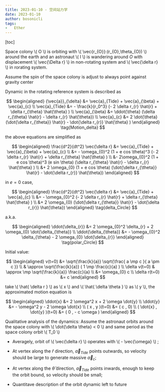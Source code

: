 ```yaml
---
title: 2023-01-10 - 空间站力学
date: 2023-01-10
author: bosonicli
tags:
-   Ether
---
```


[toc]

Space colony \\( O \\) is orbiting with \\( \vec{r_{O}}:(r_{O},\theta_{O}) \\) around the earth and an astronaut \\( I \\) is wandering around $O$ with displacement \\( \vec{\Delta r} \\) in non-rotating system and \\( \vec{\delta r} \\) in rorating system.

Assume the spin of the space colony is adjust to always point against gravity center

Dynamic in the rotating reference system is described as

$$
\begin{aligned}
	{\vec{a}}_{\delta} &= \vec{a}_{Tide} + \vec{a}_{\beta} + \vec{a}_{c}	\\
	\vec{a}_{Tide} &= - \frac{k}{r_0^3} (- 2 \delta r_{r} \hat{r} + \delta r_{\theta} \hat{\theta} )	\\
	\vec{a}_{\beta} &= \ddot{\theta} (\delta r_{\theta} \hat{r} - \delta r_{r} \hat{\theta})	\\
	\vec{a}_{c} &= 2 \dot{\theta} (\dot{\delta r_{\theta}} \hat{r} - \dot{\delta r_{r}} \hat{\theta} )
\end{aligned}
\tag{Motion_delta}
$$

the above equations are simplified as

$$
\begin{aligned}
	\frac{d^2}{dt^2} \vec{\delta r} &= \vec{a}_{Tide} + \vec{a}_{\beta} + \vec{a}_{c}	\\
	&= - \omega_{0}^2 (1 + e cos \theta)^3 (- 2 \delta r_{r} \hat{r} + \delta r_{\theta} \hat{\theta} )	\\
	&- 2\omega_{0}^2 (1 + e cos \theta)^3 (e sin \theta) (\delta r_{\theta} \hat{r} - \delta r_{r} \hat{\theta} )	\\
	&+ 2 \omega_{0} (1 + e cos \theta) (\dot{\delta r_{\theta}} \hat{r} - \dot{\delta r_{r}} \hat{\theta})
\end{aligned}
$$

in $e=0$ case,

$$
\begin{aligned}
	\frac{d^2}{dt^2} \vec{\delta r} &= \vec{a}_{Tide} + \vec{a}_{c}	\\
	&= - \omega_{0}^2 (- 2 \delta r_{r} \hat{r} + \delta r_{\theta} \hat{\theta} )	\\
	&+ 2 \omega_{0} (\dot{\delta r_{\theta}} \hat{r} - \dot{\delta r_{r}} \hat{\theta})
\end{aligned}
\tag{delta_Circle}
$$

a.k.a.

$$
\begin{aligned}
	\ddot{\delta_{r}} &= 2 \omega_{0}^2 \delta_{r} + 2 \omega_{0} \dot{\delta_{\theta}}	\\
	\ddot{\delta_{\theta}} &= - \omega_{0}^2 \delta_{\theta} - 2 \omega_{0} \dot{\delta_{r}}
\end{aligned}
\tag{polar_Circle}
$$

Initial value:

$$
\begin{aligned}
    v(t=0) &= \sqrt{\frac{k}{a}} \sqrt{\frac{ a \mp c }{ a \pm c }}  \\
    & \approx \sqrt{\frac{k}{a}} ( 1 \mp \frac{c}{a} )  \\
    \delta v(t=0) & \approx \mp \sqrt{\frac{k}{a}} \frac{c}{a}   \\
    &= \omega_{0} c \\
    \delta r(t=0) &= c
\end{aligned}
$$

take \\( \hat{ \delta r } \\) as \\( x \\) and \\( \hat{ \delta \theta } \\) as \\( y \\), the approximated motion equation is

$$
\begin{aligned}
    \ddot{x} &= 2 \omega^2 x + 2 \omega \dot{y}	\\
	\ddot{y} &= - \omega^2 y - 2 \omega \dot{x} \\
    ( x , y )(t=0) &= ( c , 0)   \\
    ( \dot{x} , \dot{y} )(t=0) &= ( 0 , - c \omega )
\end{aligned}
$$

Qualitative analysis of the dynamics: Assume the astronaut orbits around the space colony with \\( \dot{\delta \theta} < 0 \\) and same period as the space colony orbit \\( T_0 \\)

+   Averagely, orbit of \\( \vec{\delta r} \\) operates with \\( - \vec{\omega} \\) ;

+   At vertex along the $\hat{r}$ direction, $\vec{a}_{Tide}$ points outwards, so velocity should be large to generate massive $\vec{a}_{c}$;

+   At vertex along the $\hat{\theta}$ direction, $\vec{a}_{Tide}$ points inwards, enough to keep the orbit bound, so velocity should be small;

+   Quantitave description of the orbit dynamic left to future
